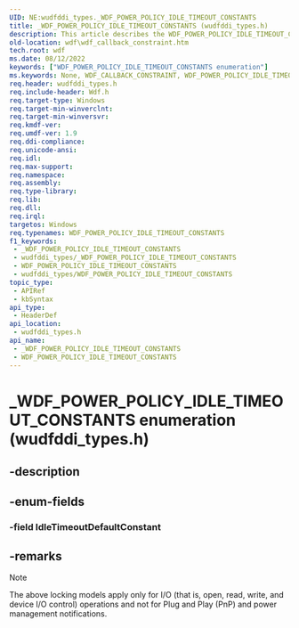 ```yaml
---
UID: NE:wudfddi_types._WDF_POWER_POLICY_IDLE_TIMEOUT_CONSTANTS
title: _WDF_POWER_POLICY_IDLE_TIMEOUT_CONSTANTS (wudfddi_types.h)
description: This article describes the WDF_POWER_POLICY_IDLE_TIMEOUT_CONSTANTS enumeration.
old-location: wdf\wdf_callback_constraint.htm
tech.root: wdf
ms.date: 08/12/2022
keywords: ["WDF_POWER_POLICY_IDLE_TIMEOUT_CONSTANTS enumeration"]
ms.keywords: None, WDF_CALLBACK_CONSTRAINT, WDF_POWER_POLICY_IDLE_TIMEOUT_CONSTANTS, WDF_POWER_POLICY_IDLE_TIMEOUT_CONSTANTS enumeration, WdfDeviceLevel, WdfLevelReserved, _WDF_POWER_POLICY_IDLE_TIMEOUT_CONSTANTS, wdf.wdf_callback_constraint, wudfddi_types/None, wudfddi_types/WDF_POWER_POLICY_IDLE_TIMEOUT_CONSTANTS, wudfddi_types/WdfDeviceLevel, wudfddi_types/WdfLevelReserved
req.header: wudfddi_types.h
req.include-header: Wdf.h
req.target-type: Windows
req.target-min-winverclnt: 
req.target-min-winversvr: 
req.kmdf-ver: 
req.umdf-ver: 1.9
req.ddi-compliance: 
req.unicode-ansi: 
req.idl: 
req.max-support: 
req.namespace: 
req.assembly: 
req.type-library: 
req.lib: 
req.dll: 
req.irql: 
targetos: Windows
req.typenames: WDF_POWER_POLICY_IDLE_TIMEOUT_CONSTANTS
f1_keywords:
 - _WDF_POWER_POLICY_IDLE_TIMEOUT_CONSTANTS
 - wudfddi_types/_WDF_POWER_POLICY_IDLE_TIMEOUT_CONSTANTS
 - WDF_POWER_POLICY_IDLE_TIMEOUT_CONSTANTS
 - wudfddi_types/WDF_POWER_POLICY_IDLE_TIMEOUT_CONSTANTS
topic_type:
 - APIRef
 - kbSyntax
api_type:
 - HeaderDef
api_location:
 - wudfddi_types.h
api_name:
 - _WDF_POWER_POLICY_IDLE_TIMEOUT_CONSTANTS
 - WDF_POWER_POLICY_IDLE_TIMEOUT_CONSTANTS
---
```


# _WDF_POWER_POLICY_IDLE_TIMEOUT_CONSTANTS enumeration (wudfddi_types.h)

## -description

## -enum-fields

### -field IdleTimeoutDefaultConstant

## -remarks

> [!NOTE]
> The above locking models apply only for I/O (that is, open, read, write, and device I/O control) operations and not for Plug and Play (PnP) and power management notifications.
